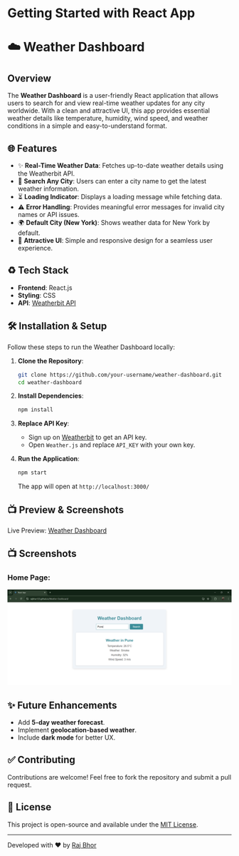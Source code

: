 # Getting Started with React App

# ☁️ Weather Dashboard

## Overview
The **Weather Dashboard** is a user-friendly React application that allows users to search for and view real-time weather updates for any city worldwide. With a clean and attractive UI, this app provides essential weather details like temperature, humidity, wind speed, and weather conditions in a simple and easy-to-understand format.

## 🌐 Features
- ✨ **Real-Time Weather Data**: Fetches up-to-date weather details using the Weatherbit API.
- 🌇 **Search Any City**: Users can enter a city name to get the latest weather information.
- ⏳ **Loading Indicator**: Displays a loading message while fetching data.
- ⚠ **Error Handling**: Provides meaningful error messages for invalid city names or API issues.
- 🌍 **Default City (New York)**: Shows weather data for New York by default.
- 🌟 **Attractive UI**: Simple and responsive design for a seamless user experience.

## ♻ Tech Stack
- **Frontend**: React.js
- **Styling**: CSS
- **API**: [Weatherbit API](https://www.weatherbit.io/)

## 🛠 Installation & Setup
Follow these steps to run the Weather Dashboard locally:

1. **Clone the Repository**:
   ```sh
   git clone https://github.com/your-username/weather-dashboard.git
   cd weather-dashboard
   ```

2. **Install Dependencies**:
   ```sh
   npm install
   ```

3. **Replace API Key**:
   - Sign up on [Weatherbit](https://www.weatherbit.io/) to get an API key.
   - Open `Weather.js` and replace `API_KEY` with your own key.

4. **Run the Application**:
   ```sh
   npm start
   ```
   The app will open at `http://localhost:3000/`

## 📺 Preview & Screenshots

  Live Preview: [Weather Dashboard](https://rajbhor123.github.io/Weather-Dashboard/)

## 📺 Screenshots
### Home Page:
![Weather Dashboard](public/WeatherDashboard.png)


## ✨ Future Enhancements
- Add **5-day weather forecast**.
- Implement **geolocation-based weather**.
- Include **dark mode** for better UX.

## ✅ Contributing
Contributions are welcome! Feel free to fork the repository and submit a pull request.

## 📢 License
This project is open-source and available under the [MIT License](LICENSE).

---
Developed with ❤ by [Raj Bhor](https://github.com/RajBhor123)

